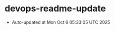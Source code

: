 # devops-readme-update
<!--START_SECTION:activity-->
- Auto-updated at Mon Oct  6 05:33:05 UTC 2025
<!--END_SECTION:activity-->
